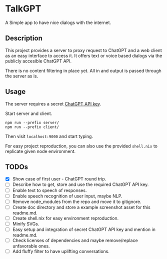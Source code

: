 # TalkGPT

A Simple app to have nice dialogs with the internet.

## Description

This project provides a server to proxy request to ChatGPT and a web client
as an easy interface to access it. It offers text or voice based dialogs
via the publicly accesible ChatGPT API.

There is no content filtering in place yet.
All in and output is passed through the server as is.

## Usage

The server requires a secret [ChatGPT API key](https://openai.com/api/).

Start server and client.

```
npm run --prefix server/
npm run --prefix client/
```

Then visit `localhost:9000` and start typing.

For easy project reproduction, you can also use the provided `shell.nix`
to replicate given node environment.

## TODOs

- [x] Show case of first user - ChatGPT round trip.  
- [ ] Describe how to get, store and use the required ChatGPT API key.  
- [ ] Enable text to speech of responses.  
- [ ] Enable speech recognition of user input, maybe NLP.  
- [ ] Remove node_modules from the repo and move it to gitignore.  
- [ ] Create doc directory and store a example screenshot asset for this readme.md.  
- [ ] Create shell.nix for easy environment reproduction.  
- [ ] Minify SVGs.  
- [ ] Easy setup and integration of secret ChatGPT API key and mention in readme.md.  
- [ ] Check licenses of dependencies and maybe remove/replace unfavorable ones.  
- [ ] Add fluffy filter to have uplifting conversations.  
